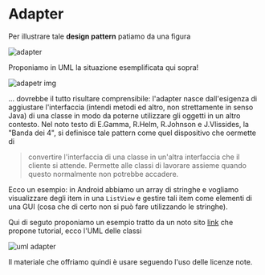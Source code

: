 # Adapter

Per illustrare tale **design pattern** patiamo da una figura

![adapter](https://obsoletedeveloper.files.wordpress.com/2012/09/hf-adapter.jpg)

Proponiamo in UML la situazione esemplificata qui sopra!

![adapetr img](http://www.dofactory.com/images/diagrams/net/adapter.gif)

... dovrebbe il tutto risultare comprensibile: l'adapter nasce dall'esigenza di aggiustare l'interfaccia (intendi metodi ed altro, non strettamente in senso Java) di una classe in modo da poterne utilizzare gli oggetti in un altro contesto. Nel noto testo di E.Gamma, R.Helm, R.Johnson e J.Vlissides, la "Banda dei 4", si definisce tale pattern come quel dispositivo che oermette di

>convertire l'interfaccia di una classe in un'altra interfaccia che il cliente si attende. Permette alle classi di lavorare assieme quando questo normalmente non potrebbe accadere.

Ecco un esempio: in Android abbiamo un array di stringhe e vogliamo visualizzare degli item in una `ListView` e gestire tali item come elementi di una GUI (cosa che di certo non si può fare utilizzando le stringhe).

Qui di seguto proponiamo un esempio tratto da un noto sito [link](https://www.tutorialspoint.com/design_pattern/adapter_pattern.htm) che propone tutorial, ecco l'UML delle classi

![uml adapter](https://www.tutorialspoint.com/design_pattern/images/adapter_pattern_uml_diagram.jpg)

Il materiale che offriamo quindi è usare seguendo l'uso delle licenze note.

